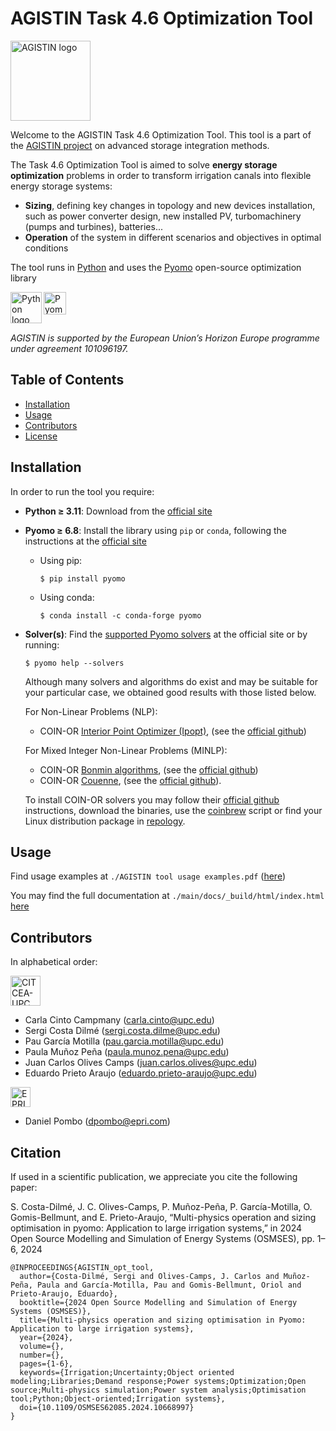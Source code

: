 # AGISTIN Task 4.6 Optimization Tool

[<img src="https://www.agistin.eu/wp-content/uploads/2022/10/AGISTIN_logo_1.png" height="128px" align="center" alt="AGISTIN logo">](https://www.agistin.eu)

Welcome to the AGISTIN Task 4.6 Optimization Tool. This tool is a part of the [AGISTIN project](https://www.agistin.eu) on advanced storage integration methods.

The Task 4.6 Optimization Tool is aimed to solve **energy storage optimization** problems in order to transform irrigation canals into flexible energy storage systems:
* **Sizing**, defining key changes in topology and new devices installation, such as power converter design, new installed PV, turbomachinery (pumps and turbines), batteries... 
* **Operation** of the system in different scenarios and objectives in optimal conditions

The tool runs in [Python](https://www.python.org/) and uses the [Pyomo](http://www.pyomo.org/) open-source optimization library

[<img src="https://www.python.org/static/img/python-logo.png" height="50px" align="left" alt="Python logo">](https://www.python.org/) [<img src="https://pyomo.readthedocs.io/en/stable/_images/PyomoNewBlue3.png" height="36px" align="left" alt="Pyomo logo">](http://www.pyomo.org/)

<br>
<br>
<br>

*AGISTIN is supported by the European Union’s Horizon Europe programme under agreement 101096197.*

## Table of Contents

- [Installation](#installation)
- [Usage](#usage)
- [Contributors](#contributors)
- [License](#license)

## Installation

In order to run the tool you require:
* **Python $\geq$ 3.11**: Download from the [official site](https://www.python.org/downloads/)
* **Pyomo $\geq$ 6.8**: Install the library using ``pip`` or ``conda``, following the instructions at the [official site](https://pyomo.readthedocs.io/en/stable/getting_started/installation.html)
	* Using pip:
		```
		$ pip install pyomo
		```
	* Using conda:
		```
		$ conda install -c conda-forge pyomo
		```
* **Solver(s)**: Find the [supported Pyomo solvers](https://pyomo.readthedocs.io/en/stable/explanation/solvers/index.html) at the official site or by running:
	```
	$ pyomo help --solvers
	```
  	Although many solvers and algorithms do exist and may be suitable for your particular case, we obtained good results with those listed below.

	For Non-Linear Problems (NLP):
	* COIN-OR [Interior Point Optimizer (Ipopt)](https://coin-or.github.io/Ipopt/), (see the [official github](https://github.com/coin-or/Ipopt))

	For Mixed Integer Non-Linear Problems (MINLP):
	* COIN-OR [Bonmin algorithms](https://coin-or.github.io/Bonmin/), (see the [official github](https://github.com/coin-or/Bonmin))
 	* COIN-OR [Couenne](https://www.coin-or.org/Couenne/), (see the [official github](https://github.com/coin-or/Couenne)).

   	To install COIN-OR solvers you may follow their [official github](https://github.com/coin-or) instructions, download the binaries, use the [coinbrew](https://coin-or.github.io/coinbrew/) script or find your Linux distribution package in [repology](https://repology.org/project/coin-or-bonmin/versions).

	

## Usage

Find usage examples at ``./AGISTIN tool usage examples.pdf`` ([here](./AGISTIN%20tool%20usage%20examples.pdf))

You may find the full documentation at ``./main/docs/_build/html/index.html`` [here](./main/docs/_build/html/index.html)

## Contributors
In alphabetical order:

[<img src="https://citcea.upc.edu/ca/shared/logos/citcea.png" height="48px" align="center" alt="CITCEA-UPC logo">](https://citcea.upc.edu/ca)
* Carla Cinto Campmany (carla.cinto@upc.edu)
* Sergi Costa Dilmé (sergi.costa.dilme@upc.edu)
* Pau García Motilla (pau.garcia.motilla@upc.edu)
* Paula Muñoz Peña (paula.munoz.pena@upc.edu)
* Juan Carlos Olives Camps (juan.carlos.olives@upc.edu)
* Eduardo Prieto Araujo (eduardo.prieto-araujo@upc.edu)

[<img src="https://www.epri.com/static/media/epri-logo-2021-white.324099d1.svg" height="32px" align="center" alt="EPRI logo">](https://www.epri.com/)
* Daniel Pombo (dpombo@epri.com)

## Citation

If used in a scientific publication, we appreciate you cite the following paper:

S. Costa-Dilmé, J. C. Olives-Camps, P. Muñoz-Peña, P. García-Motilla, O. Gomis-Bellmunt, and E. Prieto-Araujo, “Multi-physics operation and sizing optimisation in pyomo: Application to large irrigation systems,”
in 2024 Open Source Modelling and Simulation of Energy Systems (OSMSES), pp. 1–6, 2024

```
@INPROCEEDINGS{AGISTIN_opt_tool,
  author={Costa-Dilmé, Sergi and Olives-Camps, J. Carlos and Muñoz-Peña, Paula and García-Motilla, Pau and Gomis-Bellmunt, Oriol and Prieto-Araujo, Eduardo},
  booktitle={2024 Open Source Modelling and Simulation of Energy Systems (OSMSES)}, 
  title={Multi-physics operation and sizing optimisation in Pyomo: Application to large irrigation systems}, 
  year={2024},
  volume={},
  number={},
  pages={1-6},
  keywords={Irrigation;Uncertainty;Object oriented modeling;Libraries;Demand response;Power systems;Optimization;Open source;Multi-physics simulation;Power system analysis;Optimisation tool;Python;Object-oriented;Irrigation systems},
  doi={10.1109/OSMSES62085.2024.10668997}
}
```
